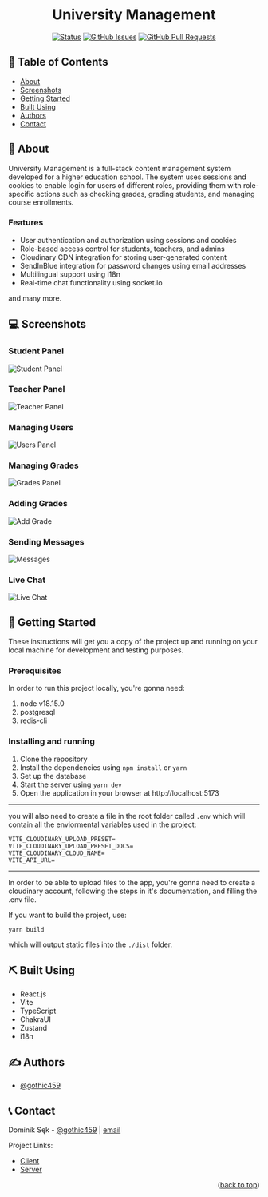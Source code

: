 
<h1 align="center">University Management<a name = "readme-top"></a></h3>
<a name = "readme-top"></a>
<div align="center">

  [![Status](https://img.shields.io/badge/status-active-success.svg)](um.dominiksek.com) 
  [![GitHub Issues](https://img.shields.io/github/issues/gothic459/um-client)](https://github.com/gothic459/um-client/issues)
  [![GitHub Pull Requests](https://img.shields.io/github/issues-pr/gothic459/um-client)](https://github.com/kylelobo/The-Documentation-Compendium/pulls)
</div>


## 📝 Table of Contents
- [About](#about)
- [Screenshots](#screenshots)
- [Getting Started](#getting_started)
- [Built Using](#built_using)
- [Authors](#authors)
- [Contact](#contact)

## 🧐 About <a name = "about"></a>

University Management is a full-stack content management system developed for a higher education school. The system uses sessions and cookies to enable login for users of different roles, providing them with role-specific actions such as checking grades, grading students, and managing course enrollments.

### Features
- User authentication and authorization using sessions and cookies
- Role-based access control for students, teachers, and admins
- Cloudinary CDN integration for storing user-generated content
- SendInBlue integration for password changes using email addresses
- Multilingual support using i18n
- Real-time chat functionality using socket.io

and many more.

## 💻 Screenshots<a name = "screenshots"></a>
### Student Panel
![Student Panel][student-panel]
### Teacher Panel
![Teacher Panel][teacher-panel]
### Managing Users
![Users Panel][users-panel]
### Managing Grades
![Grades Panel][grades-panel]
### Adding Grades
![Add Grade][add-grade]
### Sending Messages
![Messages][messages]
### Live Chat
![Live Chat][live-chat]


## 🏁 Getting Started <a name = "getting_started"></a>
These instructions will get you a copy of the project up and running on your local machine for development and testing purposes. 

### Prerequisites
In order to run this project locally, you're gonna need:

 1. node v18.15.0
 2. postgresql
 3. redis-cli

### Installing and running

1. Clone the repository
2. Install the dependencies using `npm install` or `yarn`
3. Set up the database
4. Start the server using `yarn dev`
5. Open the application in your browser at http://localhost:5173

---
you will also need to create a file in the root folder called `.env` which will contain all the enviormental variables used in the project:
```
VITE_CLOUDINARY_UPLOAD_PRESET=
VITE_CLOUDINARY_UPLOAD_PRESET_DOCS=  
VITE_CLOUDINARY_CLOUD_NAME=  
VITE_API_URL=
```
---
In order to be able to upload files to the app, you're gonna need to create a cloudinary account, following the steps in it's documentation, and filling the .env file.

If you want to build the project, use:
```
yarn build
```
which will output static files into the `./dist` folder.



## ⛏️ Built Using <a name = "built_using"></a>

- React.js
- Vite
- TypeScript
- ChakraUI
- Zustand
- i18n


## ✍️ Authors <a name = "authors"></a>

- [@gothic459](https://github.com/gothic459)

## 📞 Contact <a name = "contact"></a>

Dominik Sęk - [@gothic459](https://github.com/gothic459) |  [email](d.sek464@gmail.com)

Project Links:
* [Client](https://github.com/gothic459/um-client)
* [Server](https://github.com/gothic459/um-server)


<p align="right">(<a href="#readme-top">back to top</a>)</p>


[add-grade]: images/add-grade.png
[grades-panel]: images/grades-panel.png
[messages]: images/messages.png
[teacher-panel]: images/teacher-panel.png
[users-panel]: images/users-panel.png
[student-panel]: images/student-panel.png
[live-chat]: images/message.gif

